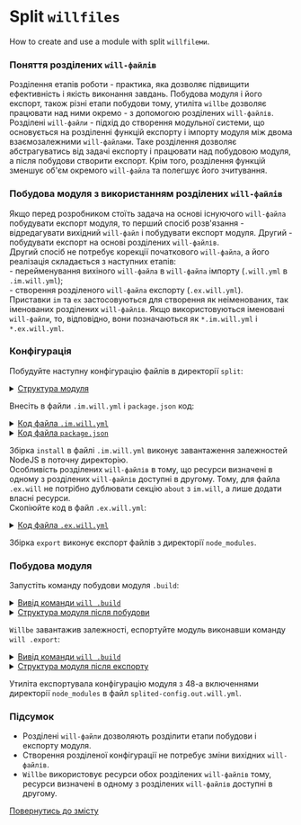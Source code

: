 # Split <code>willfiles</code>

How to create and use a module with split <code>willfileми</code>.

### Поняття розділених `will-файлів`
Розділення етапів роботи - практика, яка дозволяє підвищити ефективність і якість виконання завдань. Побудова модуля і його експорт, також різні етапи побудови тому, утиліта `willbe` дозволяє працювати над ними окремо - з допомогою розділених `will-файлів`.  
Розділені `will-файли` - підхід до створення модульної системи, що основується на розділенні функцій експорту і імпорту модуля між двома взаємозалежними `will-файлами`. Таке розділення дозволяє абстрагуватись від задачі експорту і працювати над побудовою модуля, а після побудови створити експорт. Крім того, розділення функцій зменшує об'єм окремого `will-файла` та полегшує його зчитування.  

### Побудова модуля з використанням розділених `will-файлів`
Якщо перед розробником стоїть задача на основі існуючого `will-файла` побудувати експорт модуля, то перший спосіб розв'язання - відредагувати вихідний `will-файл` і побудувати експорт модуля. Другий - побудувати експорт на основі розділених `will-файлів`.  
Другий спосіб не потребує корекції початкового `will-файла`, а його реалізація складається з наступних етапів:   
\- перейменування вихіного `will-файла` в `will-файла` імпорту (`.will.yml` в `.im.will.yml`);  
\- створення розділеного `will-файла` експорту (`.ex.will.yml`).  
Приставки `im` та `ex` застосовуються для створення як неіменованих, так іменованих розділених `will-файлів`. Якщо використовуються іменовані `will-файли`, то, відповідно, вони позначаються як `*.im.will.yml` i `*.ex.will.yml`.

### Конфігурація   

Побудуйте наступну конфігурацію файлів в директорії `split`: 

<details>
  <summary><u>Структура модуля</u></summary>
    
```
split
  ├── package.json
  ├── .ex.will.yml
  └── .im.will.yml 

```

</details>

Внесіть в файли `.im.will.yml` i `package.json` код:  

<details>
  <summary><u>Код файла <code>.im.will.yml</code></u></summary>

```yaml
about :

  name : splited-config
  description : "Splited module config"
  version : 0.0.1

step :

  npm.install :
    currentPath : '.'
    shell : npm install

build :

  install:
    criterion :
      default : 1
    steps :
      - npm.install

```

</details>
<details>
<summary><u>Код файла <code>package.json</code></u></summary>

``` json
{
  "name": "npmUsing",
  "dependencies": {
    "express": ""
  }
}

```

</details>

Збірка `install` в файлі `.im.will.yml` виконує завантаження залежностей NodeJS в поточну директорію.  
Особливість розділених `will-файлів` в тому, що ресурси визначені в одному з розділених `will-файлів` доступні в другому. Тому, для файла `.ex.will` не потрібно дублювати секцію `about` з `im.will`, а лише додати власні ресурси.  
Скопіюйте код в файл `.ex.will.yml`:

<details>
  <summary><u>Код файла <code>.ex.will.yml</code></u></summary>

```yaml
path :

  out : 'out'
  fileToExport : './node_modules/*'

step  :

  export.dependencies :
    inherit : module.export
    export : path::fileToExport
    tar : 0

build :

  export :
    criterion :
      default : 1
      export : 1
    steps :
      - export.dependencies
          
```

</details>

Збірка `export` виконує експорт файлів з директорії `node_modules`.

### Побудова модуля  
Запустіть команду побудови модуля `.build`:

<details>
  <summary><u>Вивід команди <code>will .build</code></u></summary>

```
[user@user ~]$ will .build 
...
. Read 2 willfiles in 0.123s
...
  Building module::splited-config / build::install
 > npm install 
...
added 48 packages from 36 contributors and audited 121 packages in 8.733s
found 0 vulnerabilities

  Built module::splited-config / build::install in 10.733s

```

</details>
<details>
  <summary><u>Структура модуля після побудови</u></summary>

```
split
  ├── node_modules
  │         ├── ...
  │         ├── ...
  │
  ├── package.json
  ├── package-lock.json
  ├── .ex.will.yml
  └── .im.will.yml

```

</details>


`Willbe` завантажив залежності, еспортуйте модуль виконавши команду `will .export`:  

<details>
  <summary><u>Вивід команди <code>will .build</code></u></summary>

```
[user@user ~]$ will .export
...
 . Read 2 willfiles in 0.131s

  Exporting module::splited-config / build::export
   + Write out willfile /path_to_files/out/splited-config.out.will.yml
   + Exported export with 48 files in 2.108s
  Exported module::splited-config / build::export in 2.155s

```

</details>
<details>
  <summary><u>Структура модуля після експорту</u></summary>

```
split
  ├── node_modules
  │         ├── ...
  │         ├── ...
  ├── out
  │    └── splited-config.out.will.yml
  │ 
  ├── package.json
  ├── package-lock.json
  ├── .ex.will.yml
  └── .im.will.yml

```

</details>

Утиліта експортувала конфігурацію модуля з 48-а включеннями директорії `node_modules` в файл `splited-config.out.will.yml`.    

### Підсумок  
- Розділені `will-файли` дозволяють розділити етапи побудови і експорту модуля.  
- Створення розділеної конфігурації не потребує зміни вихідних `will-файлів`.
- `Willbe` використовує ресурси обох розділених `will-файлів` тому, ресурси визначені в одному з розділених `will-файлів` доступні в другому.
 
[Повернутись до змісту](../README.md#tutorials)